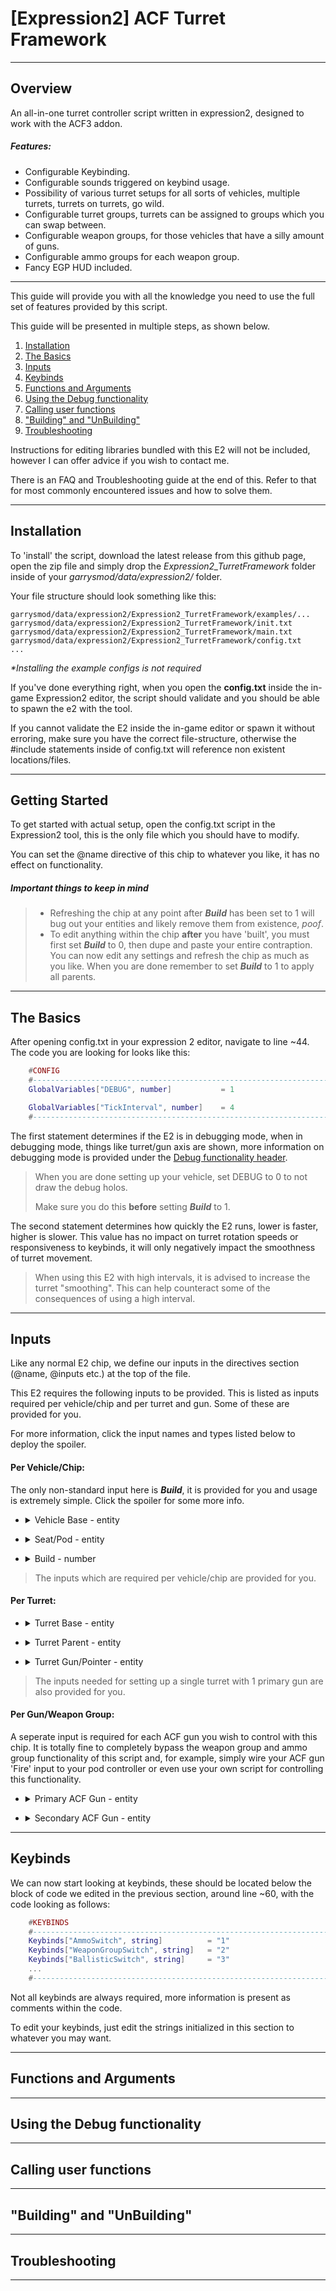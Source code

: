 # \[Expression2\] ACF Turret Framework

---

## Overview

An all-in-one turret controller script written in expression2, designed to work with the ACF3 addon.

##### Features:
- Configurable Keybinding.
- Configurable sounds triggered on keybind usage.
- Possibility of various turret setups for all sorts of vehicles, multiple turrets, turrets on turrets, go wild.
- Configurable turret groups, turrets can be assigned to groups which you can swap between.
- Configurable weapon groups, for those vehicles that have a silly amount of guns.
- Configurable ammo groups for each weapon group.
- Fancy EGP HUD included.

---

 This guide will provide you with all the knowledge you need to use the full set of features provided by this script. 

This guide will be presented in multiple steps, as shown below.

1. [Installation](#installation)
2. [The Basics](#the-basics)
3. [Inputs](#inputs)
4. [Keybinds](#keybinds)
5. [Functions and Arguments](#Functions-and-Arguments)
6. [Using the Debug functionality](#using-the-debug-functionality)
7. [Calling user functions](#calling-user-functions)
8. ["Building" and "UnBuilding"](#building-and-unbuilding)
9. [Troubleshooting](#troubleshooting)

Instructions for editing libraries bundled with this E2 will not be included, however I can offer advice if you wish to contact me.

There is an FAQ and Troubleshooting guide at the end of this. Refer to that for most commonly encountered issues and how to solve them.

---

## Installation
To 'install' the script, download the latest release from this github page, open the zip file and simply drop the *Expression2_TurretFramework* folder inside of your *garrysmod/data/expression2/* folder. 

Your file structure should look something like this:

```.
garrysmod/data/expression2/Expression2_TurretFramework/examples/...
garrysmod/data/expression2/Expression2_TurretFramework/init.txt
garrysmod/data/expression2/Expression2_TurretFramework/main.txt
garrysmod/data/expression2/Expression2_TurretFramework/config.txt
...
```

*\*Installing the example configs is not required*

If you've done everything right, when you open the **config.txt** inside the in-game Expression2 editor, the script should validate and you should be able to spawn the e2 with the tool. 

If you cannot validate the E2 inside the in-game editor or spawn it without erroring, make sure you have the correct file-structure, otherwise the \#include statements inside of config.txt will reference non existent locations/files.

---

## Getting Started

To get started with actual setup, open the config.txt script in the Expression2 tool, this is the only file which you should have to modify. 

You can set the @name directive of this chip to whatever you like, it has no effect on functionality.

##### Important things to keep in mind

> - Refreshing the chip at any point after ***Build*** has been set to 1 will bug out your entities and likely remove them from existence, *poof*.
> - To edit anything within the chip **after** you have 'built', you must first set ***Build*** to 0, then dupe and paste your entire contraption. You can now edit any settings and refresh the chip as much as you like. When you are done remember to set ***Build*** to 1 to apply all parents.

---

## The Basics

After opening config.txt in your expression 2 editor, navigate to line ~44. The code you are looking for looks like this:

```Lua
    #CONFIG
    #---------------------------------------------------------------------------
    GlobalVariables["DEBUG", number]           = 1

    GlobalVariables["TickInterval", number]    = 4
    #---------------------------------------------------------------------------
```

The first statement determines if the E2 is in debugging mode, when in debugging mode, things like turret/gun axis are shown, more information on debugging mode is provided under the [Debug functionality header](#using-the-debug-functionality).

>When you are done setting up your vehicle, set DEBUG to 0 to not draw the debug holos.
>
>Make sure you do this **before** setting ***Build*** to 1.

The second statement determines how quickly the E2 runs, lower is faster, higher is slower. This value has no impact on turret rotation speeds or responsiveness to keybinds, it will only negatively impact the smoothness of turret movement.

>When using this E2 with high intervals, it is advised to increase the turret "smoothing". This can help counteract some of the consequences of using a high interval.

---

## Inputs

Like any normal E2 chip, we define our inputs in the directives section (@name, @inputs etc.) at the top of the file.

This E2 requires the following inputs to be provided. This is listed as inputs required per vehicle/chip and per turret and gun. Some of these are provided for you.

For more information, click the input names and types listed below to deploy the spoiler.

#### Per Vehicle/Chip:

The only non-standard input here is ***Build***, it is provided for you and usage is extremely simple. Click the spoiler for some more info.

- <details><summary>Vehicle Base - entity</summary>
	
	>	The base prop of your vehicle, this is what will be used to determine the forward orientation of your vehicle.
	>	
	>	Keep that in mind when your turret starts rotating the wrong way or something, ideally you want the base forward vector and turret forward vector to be aligned.
	>	
	>	There is a turret angle offset you can adjust per turret, this is explained later.

</details>

- <details><summary>Seat/Pod - entity</summary>
	
	>	The seat which will control the turrets.
	>	
	>	The chip will use the inputs from the driver of this seat.

</details>

- <details><summary>Build - number</summary>
	
	>	This is used to finalize the vehicle setup, you should set this to 1 when you are happy with the setup and all the debug holos look correct. 
	>	
	>	The easiest method is to wire this to a toggle button and just flick it on when you are satisfied. If you want to change something after you have built, you *MUST* first toggle build off, dupe the whole build and spawn it fresh.

</details>

> The inputs which are required per vehicle/chip are provided for you. 

#### Per Turret:

- <details><summary>Turret Base - entity</summary>
	
	>	This acts as the turret ring, it will rotate on the axis and plane visible in debug mode.
	>	
	>	Depending on your setup, your turret ring props might have 'funky' angles and will require setting an angle offset, this is further explained in the functions and arguments section.

</details>

- <details><summary>Turret Parent - entity</summary>
	
	>	This is what your turret will be attached to, in most cases this will be the same as the entity used for your Vehicle Base
	>	
	>	You can use any valid entity you like here, even world().
	>	
	>	You can attach turrets to other turrets.

</details>

- <details><summary>Turret Gun/Pointer - entity</summary>
	
	>	This is the prop that will act as your gun, it can be your acf gun entity or if you want to use multiple guns on the same axis, you can make this a prop and parent your guns to it.
	>	
	>	When doing this, it is important to orient the pointer prop so that its forward vector is aligned with the guns forward vector. Otherwise your guns aim angle will be offset by the error in orientation (10 degree difference in pitch will make the guns always aim 10 degrees above your aim position, same for yaw)

</details>

> The inputs needed for setting up a single turret with 1 primary gun are also provided for you.

#### Per Gun/Weapon Group:

A seperate input is required for each ACF gun you wish to control with this chip. It is totally fine to completely bypass the weapon group and ammo group functionality of this script and, for example, simply wire your ACF gun 'Fire' input to your pod controller or even use your own script for controlling this functionality.

- <details><summary>Primary ACF Gun - entity</summary>
	
	>	This *must* be an acf gun, otherwise the chip will be calling acf function on a non acf entity, and doing more or less nothing.
	>	
	>	A seperate input is required for every primary gun you wish to have in a given weapon group. 
	>	
	>	Gun inputs can be reused in multiple weapon groups if you want to have the same gun in multiple weapon groups.

</details>

- <details><summary>Secondary ACF Gun - entity</summary>
	
	>	This *must* be an acf gun, otherwise the chip will be calling acf function on a non acf entity, and doing more or less nothing.
	>	
	>	A seperate input is required for every secondary gun you wish to have in a given weapon group. 
	>	
	>	Gun inputs can be reused in multiple weapon groups if you want to have the same gun in multiple weapon groups.
	>	
	>	IMPORTANT: Secondary guns are not affected by ammo group settings and switching, they will load from all attached crates.

</details>

---

## Keybinds

We can now start looking at keybinds, these should be located below the block of code we edited in the previous section, around line ~60, with the code looking as follows:

```Lua
	#KEYBINDS
	#---------------------------------------------------------------------------
	Keybinds["AmmoSwitch", string]          = "1"
	Keybinds["WeaponGroupSwitch", string]   = "2"
	Keybinds["BallisticSwitch", string]     = "3"
	...
	#---------------------------------------------------------------------------

```

Not all keybinds are always required, more information is present as comments within the code.

To edit your keybinds, just edit the strings initialized in this section to whatever you may want.

---

## Functions and Arguments

---

## Using the Debug functionality

---

## Calling user functions

---

## "Building" and "UnBuilding"

---

## Troubleshooting

---
